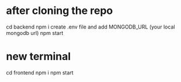 # after cloning the repo

cd backend
npm i
create .env file and add MONGODB_URL (your local mongodb url)
npm start

# new terminal

cd frontend
npm i
npm start
